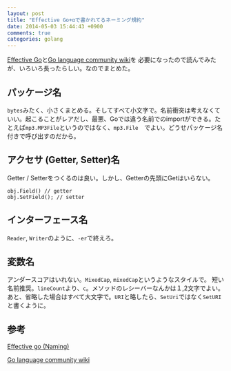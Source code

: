 ```yaml
---
layout: post
title: "Effective Go+αで書かれてるネーミング規約"
date: 2014-05-03 15:44:43 +0900
comments: true
categories: golang
---
```

[Effective Go](http://golang.org/doc/effective_go.html#names)と[Go language community wiki](https://code.google.com/p/go-wiki/wiki/CodeReviewComments)を
必要になったので読んでみたが、いろいろ長ったらしい。なのでまとめた。

## パッケージ名
`bytes`みたく、小さくまとめる。そしてすべて小文字で。名前衝突は考えなくていい。起こることがレアだし、最悪、Goでは違う名前でのimportができる。たとえば`mp3.MP3File`というのではなく、`mp3.File`　でよい。どうせパッケージ名付きで呼び出すのだから。

## アクセサ (Getter, Setter)名
Getter / Setterをつくるのは良い。しかし、Getterの先頭にGetはいらない。
```
obj.Field() // getter
obj.SetField(); // setter
```

## インターフェース名
`Reader`, `Writer`のように、`-er`で終えろ。

## 変数名 
アンダースコアはいれない。`MixedCap`, `mixedCap`というようなスタイルで。
短い名前推奨。`lineCount`より、`c`。メソッドのレシーバーなんかは１,2文字でよい。あと、省略した場合はすべて大文字で。`URI`と略したら、`SetUri`ではなく`SetURI`と書くように。


## 参考
[Effective go (Naming)](http://golang.org/doc/effective_go.html#names)

[Go language community wiki](https://code.google.com/p/go-wiki/wiki/CodeReviewComments)